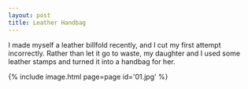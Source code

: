 ```yaml
---
layout: post
title: Leather Handbag
---
```

I made myself a leather billfold recently, and I cut my first attempt
incorrectly. Rather than let it go to waste, my daughter and I used some leather
stamps and turned it into a handbag for her.

{% include image.html page=page id='01.jpg' %}
